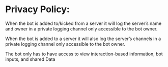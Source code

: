 # Privacy Policy:


When the bot is added to/kicked from a server it will log the server’s name and owner in a private logging channel only accessible to the bot owner.


When the bot is added to a server it will also log the server’s channels in a private logging channel only accessible to the bot owner.


The bot only has to have access to view interaction-based information, bot inputs, and shared Data 